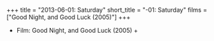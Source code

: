 +++
title = "2013-06-01: Saturday"
short_title = "-01: Saturday"
films = ["Good Night, and Good Luck (2005)"]
+++


* Film: Good Night, and Good Luck (2005) +
